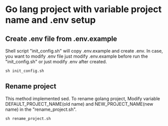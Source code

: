 # Go lang project with variable project name and .env setup

## Create .env file from .env.example
Shell script "init_config.sh" will copy .env.example and create .env. In case, you want to modify .env file just modify .env.example before run the "init_config.sh" or just modify .env after created.

```
sh init_config.sh
```

## Rename project
This method implemented sed. To rename golang project, Modify variable DEFAULT_PROJECT_NAME(old name) and NEW_PROJECT_NAME(new name) in the "rename_project.sh".

```
sh rename_project.sh
```
